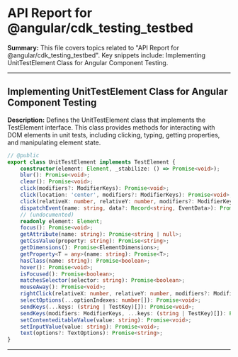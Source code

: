 # API Report for @angular/cdk_testing_testbed

**Summary:** This file covers topics related to "API Report for @angular/cdk_testing_testbed". Key snippets include: Implementing UnitTestElement Class for Angular Component Testing.

---

## Implementing UnitTestElement Class for Angular Component Testing

**Description:** Defines the UnitTestElement class that implements the TestElement interface. This class provides methods for interacting with DOM elements in unit tests, including clicking, typing, getting properties, and manipulating element state.

```typescript
// @public
export class UnitTestElement implements TestElement {
    constructor(element: Element, _stabilize: () => Promise<void>);
    blur(): Promise<void>;
    clear(): Promise<void>;
    click(modifiers?: ModifierKeys): Promise<void>;
    click(location: 'center', modifiers?: ModifierKeys): Promise<void>;
    click(relativeX: number, relativeY: number, modifiers?: ModifierKeys): Promise<void>;
    dispatchEvent(name: string, data?: Record<string, EventData>): Promise<void>;
    // (undocumented)
    readonly element: Element;
    focus(): Promise<void>;
    getAttribute(name: string): Promise<string | null>;
    getCssValue(property: string): Promise<string>;
    getDimensions(): Promise<ElementDimensions>;
    getProperty<T = any>(name: string): Promise<T>;
    hasClass(name: string): Promise<boolean>;
    hover(): Promise<void>;
    isFocused(): Promise<boolean>;
    matchesSelector(selector: string): Promise<boolean>;
    mouseAway(): Promise<void>;
    rightClick(relativeX: number, relativeY: number, modifiers?: ModifierKeys): Promise<void>;
    selectOptions(...optionIndexes: number[]): Promise<void>;
    sendKeys(...keys: (string | TestKey)[]): Promise<void>;
    sendKeys(modifiers: ModifierKeys, ...keys: (string | TestKey)[]): Promise<void>;
    setContenteditableValue(value: string): Promise<void>;
    setInputValue(value: string): Promise<void>;
    text(options?: TextOptions): Promise<string>;
}
```

---
